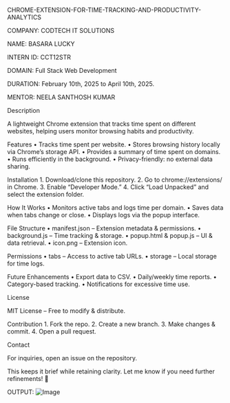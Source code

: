 CHROME-EXTENSION-FOR-TIME-TRACKING-AND-PRODUCTIVITY-ANALYTICS

COMPANY: CODTECH IT SOLUTIONS

NAME: BASARA LUCKY

INTERN ID: CCT12STR

DOMAIN: Full Stack Web Development

DURATION: February 10th, 2025 to April 10th, 2025.

MENTOR: NEELA SANTHOSH KUMAR

Description

A lightweight Chrome extension that tracks time spent on different websites, helping users monitor browsing habits and productivity.

Features
	•	Tracks time spent per website.
	•	Stores browsing history locally via Chrome’s storage API.
	•	Provides a summary of time spent on domains.
	•	Runs efficiently in the background.
	•	Privacy-friendly: no external data sharing.

Installation
	1.	Download/clone this repository.
	2.	Go to chrome://extensions/ in Chrome.
	3.	Enable “Developer Mode.”
	4.	Click “Load Unpacked” and select the extension folder.

How It Works
	•	Monitors active tabs and logs time per domain.
	•	Saves data when tabs change or close.
	•	Displays logs via the popup interface.

File Structure
	•	manifest.json – Extension metadata & permissions.
	•	background.js – Time tracking & storage.
	•	popup.html & popup.js – UI & data retrieval.
	•	icon.png – Extension icon.

Permissions
	•	tabs – Access to active tab URLs.
	•	storage – Local storage for time logs.

Future Enhancements
	•	Export data to CSV.
	•	Daily/weekly time reports.
	•	Category-based tracking.
	•	Notifications for excessive time use.

License

MIT License – Free to modify & distribute.

Contribution
	1.	Fork the repo.
	2.	Create a new branch.
	3.	Make changes & commit.
	4.	Open a pull request.

Contact

For inquiries, open an issue on the repository.

This keeps it brief while retaining clarity. Let me know if you need further refinements! 🚀


OUTPUT: ![Image](https://github.com/user-attachments/assets/d901474a-833a-427d-b625-a07055da63e7)
